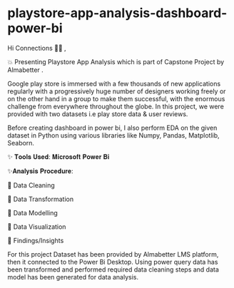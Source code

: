 # playstore-app-analysis-dashboard-power-bi

Hi Connections 🙋‍♀️ ,

💥 Presenting Playstore App Analysis which is part of Capstone Project by Almabetter .

Google play store is immersed with a few thousands of new applications regularly with a progressively huge number of designers working freely or on the other hand in a group to make them successful, with the enormous challenge from everywhere throughout the globe. In this project, we were provided with two datasets i.e play store data & user reviews.

Before creating dashboard in power bi, I also perform EDA on the given dataset in Python using various libraries like Numpy, Pandas, Matplotlib, Seaborn.

✨ 𝐓𝐨𝐨𝐥𝐬 𝐔𝐬𝐞𝐝: 𝐌𝐢𝐜𝐫𝐨𝐬𝐨𝐟𝐭 𝐏𝐨𝐰𝐞𝐫 𝐁𝐢

✨𝐀𝐧𝐚𝐥𝐲𝐬𝐢𝐬 𝐏𝐫𝐨𝐜𝐞𝐝𝐮𝐫𝐞:

🍁 Data Cleaning

🍁 Data Transformation

🍁 Data Modelling

🍁 Data Visualization

🍁 Findings/Insights

For this project Dataset has been provided by Almabetter LMS platform, then it connected to the Power Bi Desktop. Using power query data has been transformed and performed required data cleaning steps and data model has been generated for data analysis.
